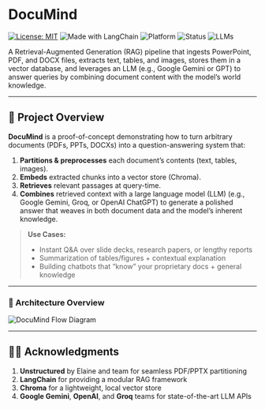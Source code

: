 # DocuMind

[![License: MIT](https://img.shields.io/badge/License-MIT-green.svg)](LICENSE)
![Made with LangChain](https://img.shields.io/badge/Made%20with-LangChain-blue)
![Platform](https://img.shields.io/badge/Platform-PDF%2C%20PPT%2C%20DOCX-lightgrey)
![Status](https://img.shields.io/badge/Status-Prototype-yellow)
![LLMs](https://img.shields.io/badge/LLM-Gemini%20%7C%20GPT%20%7C%20Groq-orange)

A Retrieval-Augmented Generation (RAG) pipeline that ingests PowerPoint, PDF, and DOCX files, extracts text, tables, and images, stores them in a vector database, and leverages an LLM (e.g., Google Gemini or GPT) to answer queries by combining document content with the model’s world knowledge.

---

## 🚀 Project Overview

**DocuMind** is a proof-of-concept demonstrating how to turn arbitrary documents (PDFs, PPTs, DOCXs) into a question-answering system that:

1. **Partitions & preprocesses** each document’s contents (text, tables, images).
2. **Embeds** extracted chunks into a vector store (Chroma).
3. **Retrieves** relevant passages at query-time.
4. **Combines** retrieved context with a large language model (LLM) (e.g., Google Gemini, Groq, or OpenAI ChatGPT) to generate a polished answer that weaves in both document data and the model’s inherent knowledge.

> **Use Cases:**  
> - Instant Q&A over slide decks, research papers, or lengthy reports  
> - Summarization of tables/figures + contextual explanation  
> - Building chatbots that “know” your proprietary docs + general knowledge  

---

### 🧠 Architecture Overview

![DocuMind Flow Diagram](https://github.com/user-attachments/assets/f5124b43-c9b4-428b-a876-6e38408613f6)

---

## 🙋‍♂️ Acknowledgments

1. **Unstructured** by Elaine and team for seamless PDF/PPTX partitioning  
2. **LangChain** for providing a modular RAG framework  
3. **Chroma** for a lightweight, local vector store  
4. **Google Gemini**, **OpenAI**, and **Groq** teams for state-of-the-art LLM APIs  
